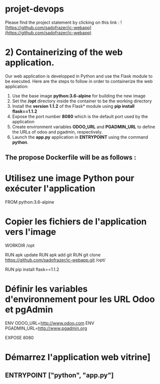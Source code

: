 # projet-devops
Please find the project statement by clicking on this link : ![https://github.com/sadofrazer/ic-webapp](https://github.com/sadofrazer/ic-webapp)

# 2) Containerizing of the web application. 
Our web application is developped in Python and use the Flask module to be executed. Here are the steps to follow in order to containerize the web application: 

1. Use the base image **python:3.6-alpine** for building the new image
2. Set the **/opt** directory inside the container to be the working directory
3. Install  the **version 1.1.2** of the Flask* module using **pip install flask==1.1.2**
4. Expose the port number **8080** which is the default port used by the application
5. Create environment variables **ODOO_URL** and **PGADMIN_URL** to define the URLs of odoo and pgadmin, respectively.
6. Launch the **app.py** application in **ENTRYPOINT** using the command **python**.

The propose Dockerfile will be as follows : 
---
# Utilisez une image Python pour exécuter l'application
FROM python:3.6-alpine

# Copier les fichiers de l'application vers l'image

WORKDIR /opt

RUN apk update
RUN apk add git
RUN git clone https://github.com/sadofrazer/ic-webapp.git /opt/ 

RUN pip install flask==1.1.2

# Définir les variables d'environnement pour les URL Odoo et pgAdmin
ENV ODOO_URL=http://www.odoo.com
ENV PGADMIN_URL=http://www.pgadmin.org

EXPOSE 8080

# Démarrez l'application web vitrine]
ENTRYPOINT ["python", "app.py"]
---